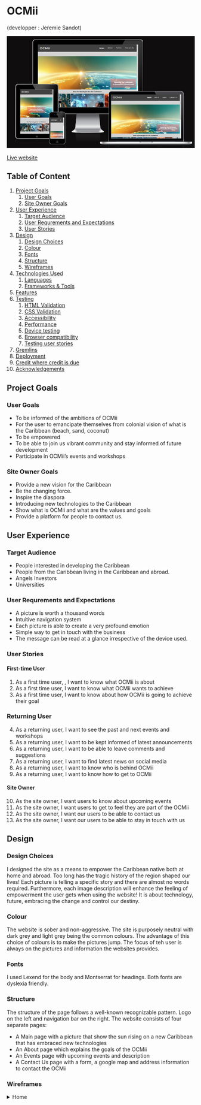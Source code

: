 # OCMii
(developper : Jeremie Sandot)

![responsive image](/assets/docs/responsive.JPG)

[Live website](https://bwogit.github.io/CI_PP1_OCMII/)

## Table of Content

1. [Project Goals](#project_goals)
    1. [User Goals](#user_goals)
    2. [Site Owner Goals](#site_owner_goals)
2. [User Experience](#user_experience)
    1. [Target Audience](#target_audience)
    2. [User Requrements and Expectations](#user_requrements_and_expectations)
    3. [User Stories](#user_stories)
3. [Design](#design)
    1. [Design Choices](#design_choices)
    2. [Colour](#colours)
    3. [Fonts](#fonts)
    4. [Structure](#structure)
    5. [Wireframes](#wireframes)
4. [Technologies Used](#technologies_used)
    1. [Languages](#languages)
    2. [Frameworks & Tools](#frameworks-&-tools)
5. [Features](#features)
6. [Testing](#validation)
    1. [HTML Validation](#HTML_validation)
    2. [CSS Validation](#CSS_validation)
    3. [Accessibility](#accessibility)
    4. [Performance](#performance)
    5. [Device testing](#performing_tests_on_various_devices)
    6. [Browser compatibility](#browser_compatibility)
    7. [Testing user stories](#testing_user_stories)
8. [Gremlins](#Gremlins)
9. [Deployment](#deployment)
10. [Credit where credit is due](#credit_where_credit_is_due)
11. [Acknowledgements](#acknowledgements)

## Project Goals 

### User Goals
- To be informed of the ambitions of OCMii
- For the user to emancipate themselves from colonial vision of what is the Caribbean (beach, sand, coconut)
- To be empowered
- To be able to join us vibrant community and stay informed of future development
- Participate in OCMii’s events and workshops

### Site Owner Goals
- Provide a new vision for the Caribbean
- Be the changing force.
- Inspire the diaspora
- Introducing new technologies to the Caribbean
- Show what is OCMii and what are the values and goals
- Provide a platform for people to contact us.

## User Experience

### Target Audience

- People interested in developing the Caribbean
- People from the Caribbean living in the Caribbean and abroad.
- Angels Investors
- Universities

### User Requrements and Expectations

- A picture is worth a thousand words
- Intuitive navigation system
- Each picture is able to create a very profound emotion
- Simple way to get in touch with the business
- The message can be read at a glance irrespective of the device used.

### User Stories

#### First-time User

1. As a first time user, , I want to know what OCMii is about
2. As a first time user, I want to know what OCMii wants to achieve
3. As a first time user, I want to know about how OCMii is going to achieve their goal

### Returning User

4.	As a returning user, I want to see the past and next events and workshops
5.	As a returning user, I want to be kept informed of latest announcements
6.	As a returning user, I want to be able to leave comments and suggestions
7.	As a returning user, I want to find latest news on social media
8.	As a returning user, I want to know who is behind OCMii
9.	As a returning user, I want to know how to get to OCMii

#### Site Owner 

10.	As the site owner, I want users to know about upcoming events
11.	As the site owner, I want users to get to feel they are part of the OCMii
12.	As the site owner, I want our users to be able to contact us
13.	As the site owner, I want our users to be able to stay in touch with us

## Design

### Design Choices

I designed the site as a means to empower the Caribbean native both at home and abroad. Too long has the tragic history of the region shaped our lives! Each picture is telling a specific story and there are almost no words required. 
Furthermore, each image description will enhance the feeling of empowerment the user gets when using the website! It is about technology, future, embracing the change and control our destiny. 

### Colour

The website is sober and non-aggressive. The site is purposely neutral with dark grey and light grey being the common colours. The advantage of this choice of colours is to make the pictures jump. The focus of teh user is always on the pictures and information the websites provides.

### Fonts

I used Lexend for the body and Montserrat for headings. Both fonts are dyslexia friendly. 

### Structure

The structure of the page follows a well-known recognizable pattern. Logo on the left and navigation bar on the right.
The website consists of four separate pages:
- A Main page with a picture that show the sun rising on a new Caribbean that has embraced new technologies
- An About page which explains the goals of the OCMii
- An Events page with upcoming events and description
- A Contact Us page with a form, a google map and address information to contact the OCMii

### Wireframes

<details><summary>Home</summary>
<img src="docs/wireframes/wireframe_main.jpg">
</details>